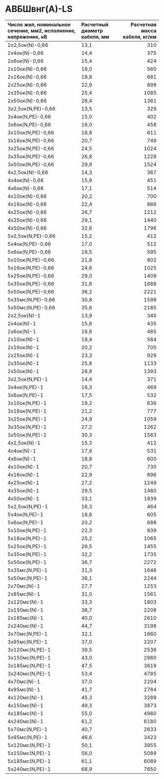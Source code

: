 # АВБШвнг(А)-LS

| Число жил, номинальное сечение, мм2, исполнение, напряжение, кВ   | Расчетный диаметр кабеля, мм   |   Расчетная масса кабеля, кг/км |
|:------------------------------------------------------------------|:-------------------------------|--------------------------------:|
| 2х2,5ок(N)-0,66                                                   | 13,1                           |                             310 |
| 2х4ок(N)-0,66                                                     | 14,4                           |                             375 |
| 2х6ок(N)-0,66                                                     | 15,4                           |                             424 |
| 2х10ок(N)-0,66                                                    | 18,0                           |                             560 |
| 2х16ок(N)-0,66                                                    | 19,8                           |                             681 |
| 2х25ок(N)-0,66                                                    | 22,9                           |                             899 |
| 2х35ок(N)-0,66                                                    | 25,4                           |                            1085 |
| 2х50ок(N)-0,66                                                    | 28,4                           |                            1361 |
| 3х2,5ок(N,PE)-0,66                                                | 13,5                           |                             329 |
| 3х4ок(N,PE)-0,66                                                  | 15,0                           |                             402 |
| 3х6ок(N,PE)-0,66                                                  | 16,0                           |                             458 |
| 3х10ок(N,PE)-0,66                                                 | 18,8                           |                             611 |
| 3х16ок(N,PE)-0,66                                                 | 20,7                           |                             749 |
| 3х25ок(N,PE)-0,66                                                 | 24,5                           |                            1024 |
| 3х35ок(N,PE)-0,66                                                 | 26,8                           |                            1228 |
| 3х50ок(N,PE)-0,66                                                 | 29,9                           |                            1524 |
| 4х2,5ок(N)-0,66                                                   | 14,3                           |                             367 |
| 4х4ок(N)-0,66                                                     | 15,9                           |                             451 |
| 4х6ок(N)-0,66                                                     | 17,1                           |                             514 |
| 4х10ок(N)-0,66                                                    | 20,2                           |                             700 |
| 4х16ок(N)-0,66                                                    | 22,4                           |                             866 |
| 4х25ок(N)-0,66                                                    | 26,7                           |                            1212 |
| 4х35ок(N)-0,66                                                    | 29,1                           |                            1440 |
| 4х50ок(N)-0,66                                                    | 32,6                           |                            1796 |
| 5х2,5ок(N,PE)-0,66                                                | 15,2                           |                             412 |
| 5х4ок(N,PE)-0,66                                                  | 17,0                           |                             512 |
| 5х6ок(N,PE)-0,66                                                  | 18,5                           |                             595 |
| 5х10ок(N,PE)-0,66                                                 | 21,8                           |                             802 |
| 5х16ок(N,PE)-0,66                                                 | 24,6                           |                            1025 |
| 5х25ок(N,PE)-0,66                                                 | 29,0                           |                            1409 |
| 5х35ок(N,PE)-0,66                                                 | 31,6                           |                            1688 |
| 5х50ок(N,PE)-0,66                                                 | 36,2                           |                            2221 |
| 5х35мс(N,PE)-0,66                                                 | 30,8                           |                            1598 |
| 5х50мс(N,PE)-0,66                                                 | 35,6                           |                            2185 |
| 2х2,5ок(N)-1                                                      | 13,9                           |                             345 |
| 2х4ок(N)-1                                                        | 15,6                           |                             435 |
| 2х6ок(N)-1                                                        | 16,6                           |                             485 |
| 2х10ок(N)-1                                                       | 18,4                           |                             584 |
| 2х16ок(N)-1                                                       | 20,2                           |                             705 |
| 2х25ок(N)-1                                                       | 23,3                           |                             929 |
| 2х35ок(N)-1                                                       | 25,8                           |                            1133 |
| 2х50ок(N)-1                                                       | 28,8                           |                            1393 |
| 3х2,5ок(N,PE)-1                                                   | 14,4                           |                             371 |
| 3х4ок(N,PE)-1                                                     | 16,3                           |                             469 |
| 3х6ок(N,PE)-1                                                     | 17,5                           |                             532 |
| 3х10ок(N,PE)-1                                                    | 19,2                           |                             636 |
| 3х16ок(N,PE)-1                                                    | 21,2                           |                             777 |
| 3х25ок(N,PE)-1                                                    | 24,9                           |                            1059 |
| 3х35ок(N,PE)-1                                                    | 27,2                           |                            1262 |
| 3х50ок(N,PE)-1                                                    | 30,3                           |                            1563 |
| 4х2,5ок(N)-1                                                      | 15,3                           |                             412 |
| 4х4ок(N)-1                                                        | 17,6                           |                             531 |
| 4х6ок(N)-1                                                        | 18,8                           |                             600 |
| 4х10ок(N)-1                                                       | 20,7                           |                             730 |
| 4х16ок(N)-1                                                       | 22,9                           |                             896 |
| 4х25ок(N)-1                                                       | 27,2                           |                            1249 |
| 4х35ок(N)-1                                                       | 29,5                           |                            1480 |
| 4х50ок(N)-1                                                       | 33,1                           |                            1839 |
| 5х2,5ок(N,PE)-1                                                   | 16,3                           |                             464 |
| 5х4ок(N,PE)-1                                                     | 18,8                           |                             605 |
| 5х6ок(N,PE)-1                                                     | 20,2                           |                             688 |
| 5х10ок(N,PE)-1                                                    | 22,3                           |                             839 |
| 5х16ок(N,PE)-1                                                    | 25,2                           |                            1065 |
| 5х25ок(N,PE)-1                                                    | 29,5                           |                            1455 |
| 5х35ок(N,PE)-1                                                    | 32,2                           |                            1735 |
| 5х50ок(N,PE)-1                                                    | 36,7                           |                            2272 |
| 5х35мс(N,PE)-1                                                    | 31,3                           |                            1648 |
| 5х50мс(N,PE)-1                                                    | 36,1                           |                            2244 |
| 2х70мс(N)-1                                                       | 27,7                           |                            1253 |
| 2х95мс(N)-1                                                       | 31,0                           |                            1561 |
| 2х120мс(N)-1                                                      | 33,3                           |                            1803 |
| 2х150мс(N)-1                                                      | 36,7                           |                            2208 |
| 2х185мс(N)-1                                                      | 40,0                           |                            2610 |
| 2х240мс(N)-1                                                      | 44,7                           |                            3198 |
| 3х70мс(N,PE)-1                                                    | 32,1                           |                            1660 |
| 3х95мс(N,PE)-1                                                    | 37,0                           |                            2207 |
| 3х120мс(N,PE)-1                                                   | 39,5                           |                            2536 |
| 3х150мс(N,PE)-1                                                   | 43,0                           |                            2980 |
| 3х185мс(N,PE)-1                                                   | 47,5                           |                            3619 |
| 3х240мс(N,PE)-1                                                   | 53,4                           |                            4785 |
| 4х70мс(N)-1                                                       | 37,0                           |                            2204 |
| 4х95мс(N)-1                                                       | 41,7                           |                            2784 |
| 4х120мс(N)-1                                                      | 45,3                           |                            3289 |
| 4х150мс(N)-1                                                      | 49,3                           |                            3873 |
| 4х185мс(N)-1                                                      | 55,0                           |                            4980 |
| 4х240мс(N)-1                                                      | 61,2                           |                            6180 |
| 5х70мс(N,PE)-1                                                    | 40,7                           |                            2633 |
| 5х95мс(N,PE)-1                                                    | 46,6                           |                            3423 |
| 5х120мс(N,PE)-1                                                   | 50,1                           |                            3955 |
| 5х150мс(N,PE)-1                                                   | 56,0                           |                            5089 |
| 5х185мс(N,PE)-1                                                   | 61,1                           |                            6089 |
| 5х240мс(N,PE)-1                                                   | 68,9                           |                            7650 |
